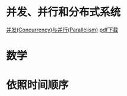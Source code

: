 
# 并发、并行和分布式系统

[并发(Concurrency)与并行(Parallelism)](https://github.com/QuChunhe/blogs/blob/master/Concurrency_vs_Parallelism.md) [pdf下载](https://github.com/QuChunhe/blogs/raw/master/files/2020-05-25_Concurrency_vs_Parallelism.pdf)

# 数学


# 依照时间顺序
